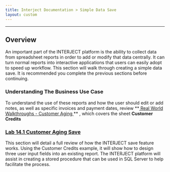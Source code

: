 ```yaml
---
title: Interject Documentation > Simple Data Save
layout: custom
---
```

* * *

##  **Overview**

An important part of the INTERJECT platform is the ability to collect data
from spreadsheet reports in order to add or modify that data centrally. It can
turn normal reports into interactive applications that users can easily adopt
to speed up workflow. This section will walk through creating a simple data
save. It is recommended you complete the previous sections before continuing.

###  Understanding The Business Use Case

To understand the use of these reports and how the user should edit or add
notes, as well as specific invoices and payment dates, review  **[ Real World
Walkthroughs - Customer Aging ](/wAbout/Customer-Aging_128091294.html) ** ,
which covers the sheet  **Customer Credits**

###  [ Lab 14.1 Customer Aging Save ](/wGetStarted/324665351.html)

This section will detail a full review of how the INTERJECT save feature
works. Using the Customer Credits example, it will show how to design three
user input fields into an existing report. The INTERJECT platform will assist
in creating a stored procedure that can be used in SQL Server to help
facilitate the process.

